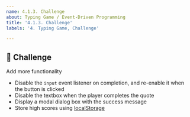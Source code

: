 ```yaml
---
name: 4.1.3. Challenge
about: Typing Game / Event-Driven Programming
title: '4.1.3. Challenge'
labels: '4. Typing Game, Challenge'

---
```


## 🚀 Challenge

Add more functionality

- Disable the `input` event listener on completion, and re-enable it when the button is clicked
- Disable the textbox when the player completes the quote
- Display a modal dialog box with the success message
- Store high scores using [localStorage](https://developer.mozilla.org/docs/Web/API/Window/localStorage)
